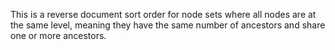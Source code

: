 
This is a reverse document sort order for node sets where all nodes are at the same level, meaning they have the same number of ancestors and share one or more ancestors.
